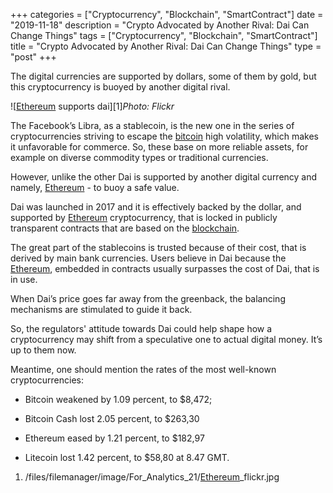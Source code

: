 +++
categories = ["Cryptocurrency", "Blockchain", "SmartContract"]
date = "2019-11-18"
description = "Crypto Advocated by Another Rival: Dai Can Change Things"
tags = ["Cryptocurrency", "Blockchain", "SmartContract"]
title = "Crypto Advocated by Another Rival: Dai Can Change Things"
type = "post"
+++

The digital currencies are supported by dollars, some of them by gold,
but this cryptocurrency is buoyed by another digital rival.

![[Ethereum](https://www.playgroundfx.com/blog/the-creator-of-ethereum/) supports dai][1]_Photo: Flickr_

The Facebook’s Libra, as a stablecoin, is the new one in the series of
cryptocurrencies striving to escape the [bitcoin](https://www.letsplayfx.com/blog/forex-for-bitcoin/) high volatility, which
makes it unfavorable for commerce. So, these base on more reliable
assets, for example on diverse commodity types or traditional
currencies.

However, unlike the other Dai is supported by another digital currency
and namely, [Ethereum](https://www.playgroundfx.com/blog/the-creator-of-ethereum/) - to buoy a safe value.

Dai was launched in 2017 and it is effectively backed by the dollar, and
supported by [Ethereum](https://www.playgroundfx.com/blog/the-creator-of-ethereum/) cryptocurrency, that is locked in publicly
transparent contracts that are based on the [blockchain](https://www.letsplayfx.com/blog/trade-forex-with-bitcoin/).

The great part of the stablecoins is trusted because of their cost, that
is derived by main bank currencies. Users believe in Dai because the
[Ethereum](https://www.playgroundfx.com/blog/the-creator-of-ethereum/), embedded in contracts usually surpasses the cost of Dai, that
is in use.

When Dai’s price goes far away from the greenback, the balancing
mechanisms are stimulated to guide it back.

So, the regulators' attitude towards Dai could help shape how a
cryptocurrency may shift from a speculative one to actual digital money.
It’s up to them now.



Meantime, one should mention the rates of the most well-known
cryptocurrencies:

  * Bitcoin weakened by 1.09 percent, to $8,472;

  * Bitcoin Cash lost 2.05 percent, to $263,30

  * Ethereum eased by 1.21 percent, to $182,97

  * Litecoin lost 1.42 percent, to $58,80 at 8.47 GMT.

   1. /files/filemanager/image/For_Analytics_21/[Ethereum](https://www.playgroundfx.com/blog/the-creator-of-ethereum/)_flickr.jpg